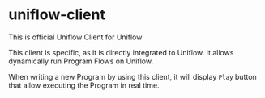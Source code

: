 # uniflow-client

This is official Uniflow Client for Uniflow

This client is specific, as it is directly integrated to Uniflow. It allows
 dynamically run Program Flows on Uniflow.

When writing a new Program by using this client, it will display `Play` button
 that allow executing the Program in real time.
